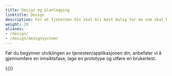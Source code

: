 ```yaml
---
title: Design og planlegging
linktitle: Design
description: For at tjenesten din skal bli best mulig for de som skal bruke den, er det viktig å starte med å fokusere på brukerne og forstå deres brukerbehov i møte med tjenesten din. 
weight: 20
aliases: 
- /design/
- /design/designsystem/
---
```


Før du begynner utviklingen av tjenesten/applikasjonen din, anbefaler vi å gjennomføre en innsiktsfase, 
lage en prototype og utføre en brukertest. 

{{<children />}}
